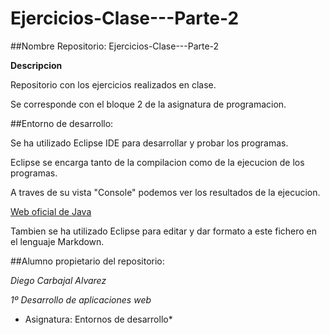 # Ejercicios-Clase---Parte-2

##Nombre Repositorio: Ejercicios-Clase---Parte-2

**Descripcion**

Repositorio con los ejercicios realizados en clase.

Se corresponde con el bloque 2 de la asignatura de programacion.


##Entorno de desarrollo:

Se ha utilizado Eclipse IDE para desarrollar y probar los programas. 

Eclipse se encarga tanto de la compilacion como de la ejecucion de los programas.

A traves de su vista "Console" podemos ver los resultados de la ejecucion.

 [Web oficial de Java](www.java.com/es/) 
 
 
 
 Tambien se ha utilizado Eclipse para editar y dar formato a este fichero en  el lenguaje Markdown.


##Alumno propietario del repositorio:

*Diego Carbajal Alvarez*

*1º Desarrollo de aplicaciones web*
* Asignatura: Entornos de desarrollo*
